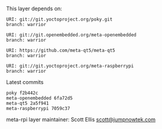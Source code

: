 This layer depends on:

    URI: git://git.yoctoproject.org/poky.git
    branch: warrior

    URI: git://git.openembedded.org/meta-openembedded
    branch: warrior

    URI: https://github.com/meta-qt5/meta-qt5
    branch: warrior

    URI: git://git.yoctoproject.org/meta-raspberrypi
    branch: warrior

Latest commits

    poky f2b442c
    meta-openembedded 6fa72d5
    meta-qt5 2a5f941
    meta-raspberrypi 7059c37

meta-rpi layer maintainer: Scott Ellis <scott@jumpnowtek.com>
